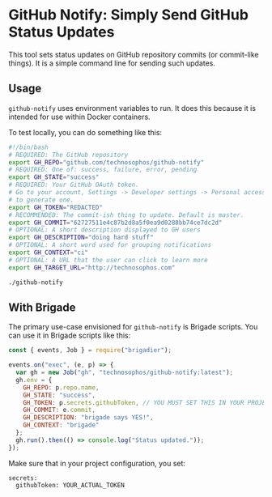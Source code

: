 # GitHub Notify: Simply Send GitHub Status Updates

This tool sets status updates on GitHub repository commits (or commit-like things).
It is a simple command line for sending such updates.

## Usage

`github-notify` uses environment variables to run. It does this because it is
intended for use within Docker containers.

To test locally, you can do something like this:

```bash
#!/bin/bash
# REQUIRED: The GitHub repository
export GH_REPO="github.com/technosophos/github-notify"
# REQUIRED: One of: success, failure, error, pending
export GH_STATE="success"
# REQUIRED: Your GitHub OAuth token.
# Go to your account, Settings -> Developer settings -> Personal access tokens
# to generate one.
export GH_TOKEN="REDACTED"
# RECOMMENDED: The commit-ish thing to update. Default is master.
export GH_COMMIT="62727511e4c87b2d8a5f0ea9d0288bb74ce7dc2d"
# OPTIONAL: A short description displayed to GH users
export GH_DESCRIPTION="doing hard stuff"
# OPTIONAL: A short word used for grouping notifications
export GH_CONTEXT="ci"
# OPTIONAL: A URL that the user can click to learn more
export GH_TARGET_URL="http://technosophos.com"

./github-notify
```

## With Brigade

The primary use-case envisioned for `github-notify` is Brigade scripts. You can
use it in Brigade scripts like this:

```javascript
const { events, Job } = require("brigadier");

events.on("exec", (e, p) => {
  var gh = new Job("gh", "technosophos/github-notify:latest");
  gh.env = {
    GH_REPO: p.repo.name,
    GH_STATE: "success",
    GH_TOKEN: p.secrets.githubToken, // YOU MUST SET THIS IN YOUR PROJECT
    GH_COMMIT: e.commit,
    GH_DESCRIPTION: "brigade says YES!",
    GH_CONTEXT: "brigade"
  };
  gh.run().then(() => console.log("Status updated."));
});
```

Make sure that in your project configuration, you set:

```
secrets:
  githubToken: YOUR_ACTUAL_TOKEN
```
